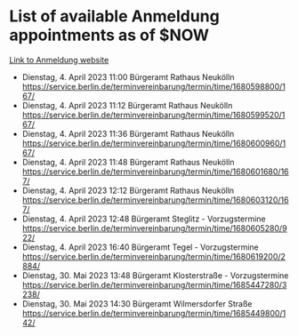 # List of available Anmeldung appointments as of $NOW
[Link to Anmeldung website](https://service.berlin.de/terminvereinbarung/termin/tag.php?termin=1&anliegen[]=120686&dienstleisterlist=122210,122217,327316,122219,327312,122227,327314,122231,327346,122243,327348,122254,122252,329742,122260,329745,122262,329748,122271,327278,122273,327274,122277,327276,330436,122280,327294,122282,327290,122284,327292,122291,327270,122285,327266,122286,327264,122296,327268,150230,329760,122297,327286,122294,327284,122312,329763,122314,329775,122304,327330,122311,327334,122309,327332,317869,122281,327352,122279,329772,122283,122276,327324,122274,327326,122267,329766,122246,327318,122251,327320,122257,327322,122208,327298,122226,327300&herkunft=http%3A%2F%2Fservice.berlin.de%2Fdienstleistung%2F120686%2F)
- Dienstag, 4. April 2023 11:00 Bürgeramt Rathaus Neukölln https://service.berlin.de/terminvereinbarung/termin/time/1680598800/167/
- Dienstag, 4. April 2023 11:12 Bürgeramt Rathaus Neukölln https://service.berlin.de/terminvereinbarung/termin/time/1680599520/167/
- Dienstag, 4. April 2023 11:36 Bürgeramt Rathaus Neukölln https://service.berlin.de/terminvereinbarung/termin/time/1680600960/167/
- Dienstag, 4. April 2023 11:48 Bürgeramt Rathaus Neukölln https://service.berlin.de/terminvereinbarung/termin/time/1680601680/167/
- Dienstag, 4. April 2023 12:12 Bürgeramt Rathaus Neukölln https://service.berlin.de/terminvereinbarung/termin/time/1680603120/167/
- Dienstag, 4. April 2023 12:48 Bürgeramt Steglitz - Vorzugstermine https://service.berlin.de/terminvereinbarung/termin/time/1680605280/922/
- Dienstag, 4. April 2023 16:40 Bürgeramt Tegel - Vorzugstermine https://service.berlin.de/terminvereinbarung/termin/time/1680619200/2884/
- Dienstag, 30. Mai 2023 13:48 Bürgeramt Klosterstraße - Vorzugstermine https://service.berlin.de/terminvereinbarung/termin/time/1685447280/3238/
- Dienstag, 30. Mai 2023 14:30 Bürgeramt Wilmersdorfer Straße https://service.berlin.de/terminvereinbarung/termin/time/1685449800/142/

